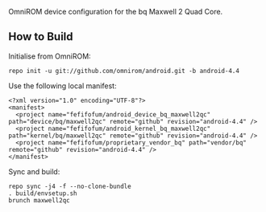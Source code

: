 OmniROM device configuration for the bq Maxwell 2 Quad Core.

How to Build
---------------

Initialise from OmniROM:

    repo init -u git://github.com/omnirom/android.git -b android-4.4

Use the following local manifest:

    <?xml version="1.0" encoding="UTF-8"?>
    <manifest>
      <project name="fefifofum/android_device_bq_maxwell2qc" path="device/bq/maxwell2qc" remote="github" revision="android-4.4" />
      <project name="fefifofum/android_kernel_bq_maxwell2qc" path="kernel/bq/maxwell2qc" remote="github" revision="android-4.4" />
      <project name="fefifofum/proprietary_vendor_bq" path="vendor/bq" remote="github" revision="android-4.4" />
    </manifest>

Sync and build:

    repo sync -j4 -f --no-clone-bundle
    . build/envsetup.sh
    brunch maxwell2qc
